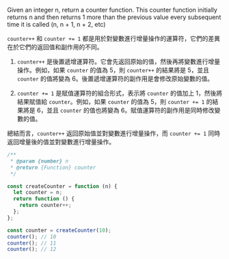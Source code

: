 Given an integer n, return a counter function. This counter function initially returns n and then returns 1 more than the previous value every subsequent time it is called (n, n + 1, n + 2, etc)

`counter++` 和 `counter += 1` 都是用於對變數進行增量操作的運算符，它們的差異在於它們的返回值和副作用的不同。

1. `counter++` 是後置遞增運算符。它會先返回原始的值，然後再將變數進行增量操作。例如，如果 `counter` 的值為 5，則 `counter++` 的結果將是 5，並且 `counter` 的值將變為 6。後置遞增運算符的副作用是會修改原始變數的值。

2. `counter += 1` 是賦值運算符的組合形式，表示將 `counter` 的值加上 1，然後將結果賦值給 `counter`。例如，如果 `counter` 的值為 5，則 `counter += 1` 的結果將是 6，並且 `counter` 的值也將變為 6。賦值運算符的副作用是同時修改變數的值。

總結而言，`counter++` 返回原始值並對變數進行增量操作，而 `counter += 1` 同時返回增量後的值並對變數進行增量操作。

```js
/**
 * @param {number} n
 * @return {Function} counter
 */

const createCounter = function (n) {
  let counter = n;
  return function () {
    return counter++;
  };
};

const counter = createCounter(10);
counter(); // 10
counter(); // 11
counter(); // 12
```
